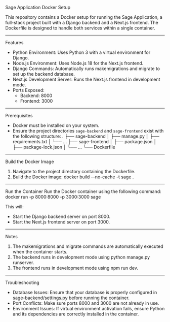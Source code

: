 
Sage Application Docker Setup

This repository contains a Docker setup for running the Sage Application, a full-stack project built with a Django backend and a Next.js frontend. The Dockerfile is designed to handle both services within a single container.

---

Features
- Python Environment: Uses Python 3 with a virtual environment for Django.
- Node.js Environment: Uses Node.js 18 for the Next.js frontend.
- Django Commands: Automatically runs makemigrations and migrate to set up the backend database.
- Next.js Development Server: Runs the Next.js frontend in development mode.
- Ports Exposed:
  - Backend: 8000
  - Frontend: 3000

---

Prerequisites
- Docker must be installed on your system.
- Ensure the project directories `sage-backend` and `sage-frontend` exist with the following structure:
  .
  ├── sage-backend
  │   ├── manage.py
  │   ├── requirements.txt
  │   └── ...
  ├── sage-frontend
  │   ├── package.json
  │   ├── package-lock.json
  │   └── ...
  └── Dockerfile

---

Build the Docker Image
1. Navigate to the project directory containing the Dockerfile.
2. Build the Docker image:
   docker build --no-cache -t sage .

---

Run the Container
Run the Docker container using the following command:
docker run -p 8000:8000 -p 3000:3000 sage

This will:
- Start the Django backend server on port 8000.
- Start the Next.js frontend server on port 3000.

---

Notes
1. The makemigrations and migrate commands are automatically executed when the container starts.
2. The backend runs in development mode using python manage.py runserver.
3. The frontend runs in development mode using npm run dev.

---

Troubleshooting
- Database Issues: Ensure that your database is properly configured in sage-backend/settings.py before running the container.
- Port Conflicts: Make sure ports 8000 and 3000 are not already in use.
- Environment Issues: If virtual environment activation fails, ensure Python and its dependencies are correctly installed in the container.
